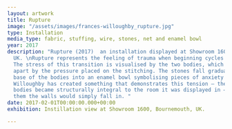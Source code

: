 ```yaml
---
layout: artwork
title: Rupture
image: "/assets/images/frances-willoughby_rupture.jpg"
type: Installation
media_type: fabric, stuffing, wire, stones, net and enamel bowl
year: 2017
description: "Rupture (2017)  an installation displayed at Showroom 1600 in Bournemouth,
  UK. \nRupture represents the feeling of trauma when beginning cycles of change.
  The stress of this transition is visualised by the two bodies, which are being ripped
  apart by the pressure placed on the stitching. The stones fall gradually from the
  base of the bodies into an enamel bowl symbolising pieces of anxiety being relinquished.
  Willoughby has created something that demonstrates this tension – the sculptural
  bodies became structurally integral to the room it was displayed in – as if by removing
  them the walls would simply fall in. "
date: 2017-02-01T00:00:00.000+00:00
exhibition: Instillation view at Showroom 1600, Bournemouth, UK.

---
```

